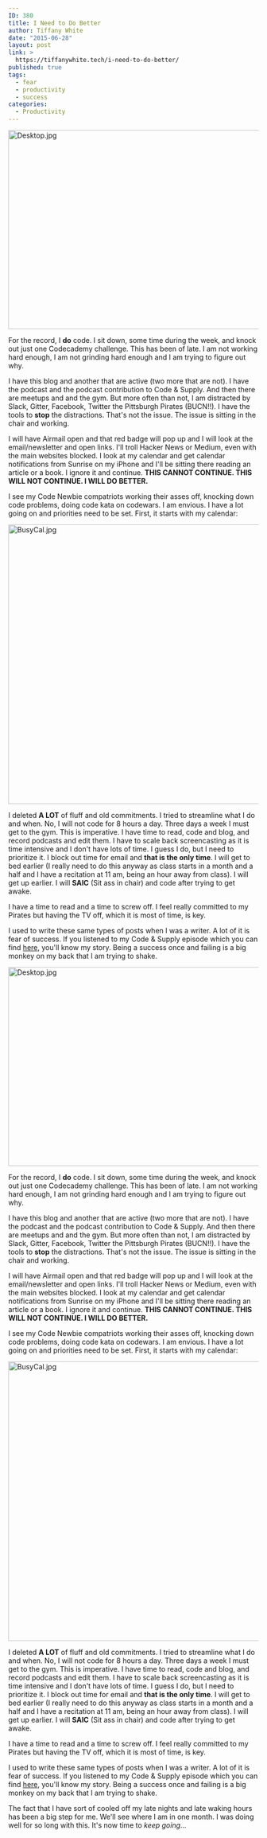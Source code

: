 ```yaml
---
ID: 380
title: I Need to Do Better
author: Tiffany White
date: "2015-06-28"
layout: post
link: >
  https://tiffanywhite.tech/i-need-to-do-better/
published: true
tags:
  - fear
  - productivity
  - success
categories:
  - Productivity
---
```



<a href="http://helloburgh.me/wp-content/uploads/2015/06/Desktop-e1435544858453.jpg"><img class="alignnone size-full wp-image-378" src="http://helloburgh.me/wp-content/uploads/2015/06/Desktop-e1435544858453.jpg" alt="Desktop.jpg" width="600" height="400" /></a>

For the record, I **do** code. I sit down, some time during the week, and knock out just one Codecademy challenge. This has been of late. I am not working hard enough, I am not grinding hard enough and I am trying to figure out why.

I have this blog and another that are active (two more that are not). I have the podcast and the podcast contribution to Code &amp; Supply. And then there are meetups and and the gym. But more often than not, I am distracted by Slack, Gitter, Facebook, Twitter the Pittsburgh Pirates (BUCN!!). I have the tools to **stop** the distractions. That's not the issue. The issue is sitting in the chair and working.

I will have Airmail open and that red badge will pop up and I will look at the email/newsletter and open links. I'll troll Hacker News or Medium, even with the main websites blocked. I look at my calendar and get calendar notifications from Sunrise on my iPhone and I'll be sitting there reading an article or a book. I ignore it and continue. **THIS CANNOT CONTINUE. THIS WILL NOT CONTINUE. I WILL DO BETTER.**

I see my Code Newbie compatriots working their asses off, knocking down code problems, doing code kata on codewars. I am envious. I have a lot going on and priorities need to be set. First, it starts with my calendar:

<a href="http://helloburgh.me/wp-content/uploads/2015/06/BusyCal.jpg"><img class="alignnone size-full wp-image-379" src="http://helloburgh.me/wp-content/uploads/2015/06/BusyCal.jpg" alt="BusyCal.jpg" width="1000" height="562" /></a>

I deleted **A LOT** of fluff and old commitments. I tried to streamline what I do and when. No, I will not code for 8 hours a day. Three days a week I must get to the gym. This is imperative. I have time to read, code and blog, and record podcasts and edit them. I have to scale back screencasting as it is time intensive and I don't have lots of time. I guess I do, but I need to prioritize it. I block out time for email and **that is the only time**. I will get to bed earlier (I really need to do this anyway as class starts in a month and a half and I have a recitation at 11 am, being an hour away from class). I will get up earlier. I will **SAIC** (Sit ass in chair) and code after trying to get awake.

I have a time to read and a time to screw off. I feel really committed to my Pirates but having the TV off, which it is most of time, is key.

I used to write these same types of posts when I was a writer. A lot of it is fear of success. If you listened to my Code &amp; Supply episode which you can find [here](http://www.codeandsupply.co/podcast/monthly-check-in-with-new-developer-tiffany-white), you'll know my story. Being a success once and failing is a big monkey on my back that I am trying to shake.




<a href="http://helloburgh.me/wp-content/uploads/2015/06/Desktop-e1435544858453.jpg"><img class="alignnone size-full wp-image-378" src="http://helloburgh.me/wp-content/uploads/2015/06/Desktop-e1435544858453.jpg" alt="Desktop.jpg" width="600" height="400" /></a>

For the record, I **do** code. I sit down, some time during the week, and knock out just one Codecademy challenge. This has been of late. I am not working hard enough, I am not grinding hard enough and I am trying to figure out why.

I have this blog and another that are active (two more that are not). I have the podcast and the podcast contribution to Code &amp; Supply. And then there are meetups and and the gym. But more often than not, I am distracted by Slack, Gitter, Facebook, Twitter the Pittsburgh Pirates (BUCN!!). I have the tools to **stop** the distractions. That's not the issue. The issue is sitting in the chair and working.

I will have Airmail open and that red badge will pop up and I will look at the email/newsletter and open links. I'll troll Hacker News or Medium, even with the main websites blocked. I look at my calendar and get calendar notifications from Sunrise on my iPhone and I'll be sitting there reading an article or a book. I ignore it and continue. **THIS CANNOT CONTINUE. THIS WILL NOT CONTINUE. I WILL DO BETTER.**

I see my Code Newbie compatriots working their asses off, knocking down code problems, doing code kata on codewars. I am envious. I have a lot going on and priorities need to be set. First, it starts with my calendar:

<a href="http://helloburgh.me/wp-content/uploads/2015/06/BusyCal.jpg"><img class="alignnone size-full wp-image-379" src="http://helloburgh.me/wp-content/uploads/2015/06/BusyCal.jpg" alt="BusyCal.jpg" width="1000" height="562" /></a>

I deleted **A LOT** of fluff and old commitments. I tried to streamline what I do and when. No, I will not code for 8 hours a day. Three days a week I must get to the gym. This is imperative. I have time to read, code and blog, and record podcasts and edit them. I have to scale back screencasting as it is time intensive and I don't have lots of time. I guess I do, but I need to prioritize it. I block out time for email and **that is the only time**. I will get to bed earlier (I really need to do this anyway as class starts in a month and a half and I have a recitation at 11 am, being an hour away from class). I will get up earlier. I will **SAIC** (Sit ass in chair) and code after trying to get awake.

I have a time to read and a time to screw off. I feel really committed to my Pirates but having the TV off, which it is most of time, is key.

I used to write these same types of posts when I was a writer. A lot of it is fear of success. If you listened to my Code &amp; Supply episode which you can find [here](http://www.codeandsupply.co/podcast/monthly-check-in-with-new-developer-tiffany-white), you'll know my story. Being a success once and failing is a big monkey on my back that I am trying to shake.





The fact that I have sort of cooled off my late nights and late waking hours has been a big step for me. We'll see where I am in one month. I was doing well for so long with this. It's now time to *keep going*...